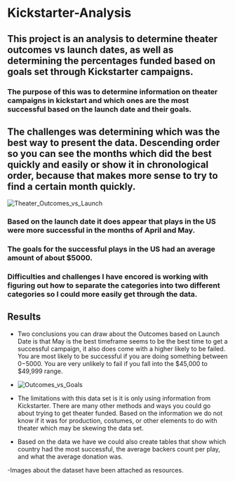 # Kickstarter-Analysis

## This project is an analysis to determine theater outcomes vs launch dates, as well as determining the percentages funded based on goals set through Kickstarter campaigns.

### The purpose of this was to determine information on theater campaigns in kickstart and which ones are the most successful based on the launch date and their goals.

## The challenges was determining which was the best way to present the data. Descending order so you can see the months which did the best quickly and easily or show it in chronological order, because that makes more sense to try to find a certain month quickly.
![Theater_Outcomes_vs_Launch](https://user-images.githubusercontent.com/101365965/162635113-b19a67cd-a34b-40bc-ba45-da74248747b9.png)


### Based on the launch date it does appear that plays in the US were more successful in the months of April and May. 

### The goals for the successful plays in the US had an average amount of about $5000.

### Difficulties and challenges I have encored is working with figuring out how to separate the categories into two different categories so I could more easily get through the data.

## Results

- Two conclusions you can draw about the Outcomes based on Launch Date is that May is the best timeframe seems to be the best time to get a successful campaign, it also does come with a higher likely to be failed. You are most likely to be successful if you are doing something between $0-$5000. You are very unlikely to fail if you fall into the $45,000 to $49,999 range.
- ![Outcomes_vs_Goals](https://user-images.githubusercontent.com/101365965/162635069-d3ccec1a-e944-4df4-9738-b773be67ec6b.png)



- The limitations with this data set is it is only using information from Kickstarter. There are many other methods and ways you could go about trying to get theater funded. Based on the information we do not know if it was for production, costumes, or other elements to do with theater which may be skewing the data set.

- Based on the data we have we could also create tables that show which country had the most successful, the average backers count per play, and what the average donation was.

-Images about the dataset have been attached as resources.
